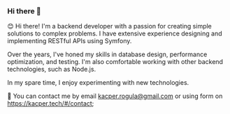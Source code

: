 ### Hi there 👋

😊 Hi there! I'm a backend developer with a passion for creating simple solutions to complex problems. I have extensive experience designing and implementing RESTful APIs using Symfony.

Over the years, I've honed my skills in database design, performance optimization, and testing. I'm also comfortable working with other backend technologies, such as Node.js.

In my spare time, I enjoy experimenting with new technologies.

💬 You can contact me by email kacper.rogula@gmail.com or using form on https://kacper.tech/#/contact;
